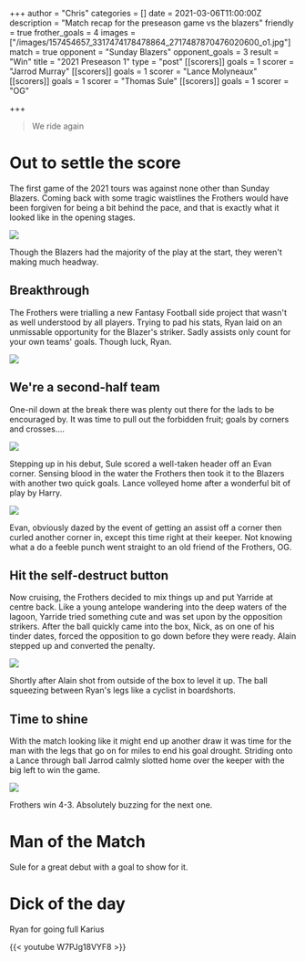 +++
author = "Chris"
categories = []
date = 2021-03-06T11:00:00Z
description = "Match recap for the preseason game vs the blazers"
friendly = true
frother_goals = 4
images = ["/images/157454657_3317474178478864_2717487870476020600_o1.jpg"]
match = true
opponent = "Sunday Blazers"
opponent_goals = 3
result = "Win"
title = "2021 Preseason 1"
type = "post"
[[scorers]]
goals = 1
scorer = "Jarrod Murray"
[[scorers]]
goals = 1
scorer = "Lance Molyneaux"
[[scorers]]
goals = 1
scorer = "Thomas Sule"
[[scorers]]
goals = 1
scorer = "OG"

+++
> We ride again

# Out to settle the score

The first game of the 2021 tours was against none other than Sunday Blazers. Coming back with some tragic waistlines the Frothers would have been forgiven for being a bit behind the pace, and that is exactly what it looked like in the opening stages.

![](/images/157615079_3317474125145536_5906745384257944067_o.jpg)

Though the Blazers had the majority of the play at the start, they weren't making much headway.

## Breakthrough

The Frothers were trialling a new Fantasy Football side project that wasn't as well understood by all players. Trying to pad his stats, Ryan laid on an unmissable opportunity for the Blazer's striker. Sadly assists only count for your own teams' goals. Though luck, Ryan.

![](/images/158082235_3317474548478827_3470242836973819512_o.jpg)

## We're a second-half team

One-nil down at the break there was plenty out there for the lads to be encouraged by. It was time to pull out the forbidden fruit; goals by corners and crosses....

![](/images/157993237_3317474305145518_8916253330025175016_o.jpg)

Stepping up in his debut, Sule scored a well-taken header off an Evan corner. Sensing blood in the water the Frothers then took it to the Blazers with another two quick goals. Lance volleyed home after a wonderful bit of play by Harry.

![](/images/157852687_3317474255145523_9071038019801514973_o.jpg)

Evan, obviously dazed by the event of getting an assist off a corner then curled another corner in, except this time right at their keeper. Not knowing what a do a feeble punch went straight to an old friend of the Frothers, OG.

## Hit the self-destruct button

Now cruising, the Frothers decided to mix things up and put Yarride at centre back. Like a young antelope wandering into the deep waters of the lagoon, Yarride tried something cute and was set upon by the opposition strikers. After the ball quickly came into the box, Nick, as on one of his tinder dates, forced the opposition to go down before they were ready. Alain stepped up and converted the penalty.

![](/images/158432685_3317473918478890_6874857867116020008_o.jpg)

Shortly after Alain shot from outside of the box to level it up. The ball squeezing between Ryan's legs like a cyclist in boardshorts.

## Time to shine

With the match looking like it might end up another draw it was time for the man with the legs that go on for miles to end his goal drought. Striding onto a Lance through ball Jarrod calmly slotted home over the keeper with the big left to win the game.

![](/images/157596887_3317474021812213_3557954619497648148_o.jpg)

Frothers win 4-3. Absolutely buzzing for the next one.

# Man of the Match

Sule for a great debut with a goal to show for it.

# Dick of the day

Ryan for going full Karius

{{< youtube W7PJg18VYF8 >}}